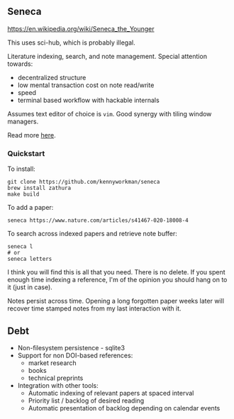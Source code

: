 Seneca
---

https://en.wikipedia.org/wiki/Seneca_the_Younger

This uses sci-hub, which is probably illegal.

Literature indexing, search, and note management. Special attention towards: 

  * decentralized structure
  * low mental transaction cost on note read/write
  * speed
  * terminal based workflow with hackable internals

Assumes text editor of choice is `vim`. Good synergy with tiling window managers.

Read more [here](https://kennethworkman.com/code/seneca/).

### Quickstart

To install:

```
git clone https://github.com/kennyworkman/seneca
brew install zathura
make build
```

To add a paper:

```
seneca https://www.nature.com/articles/s41467-020-18008-4
```

To search across indexed papers and retrieve note buffer:

```
seneca l 
# or
seneca letters
```

I think you will find this is all that you need. There is no delete. If you
spent enough time indexing a reference, I'm of the opinion you should hang on to
it (just in case).

Notes persist across time. Opening a long forgotten paper weeks later will
recover time stamped notes from my last interaction with it.

## Debt

  * Non-filesystem persistence - sqlite3
  * Support for non DOI-based references:
    * market research
    * books
    * technical preprints
  * Integration with other tools:
    * Automatic indexing of relevant papers at spaced interval
    * Priority list / backlog of desired reading
    * Automatic presentation of backlog depending on calendar events
